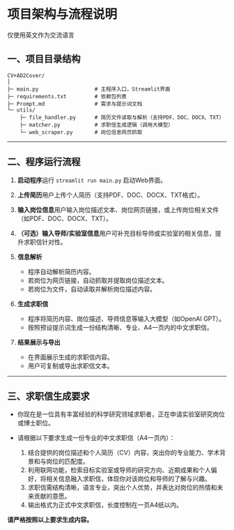 
# 项目架构与流程说明

仅使用英文作为交流语言

## 一、项目目录结构

```
CV+AD2Cover/
│
├─ main.py                  # 主程序入口，Streamlit界面
├─ requirements.txt         # 依赖包列表
├─ Prompt.md                # 需求与提示词文档
└─ utils/
    ├─ file_handler.py      # 简历文件读取与解析（支持PDF、DOC、DOCX、TXT）
    ├─ matcher.py           # 求职信生成逻辑（调用大模型）
    └─ web_scraper.py       # 岗位信息网页抓取
```

---

## 二、程序运行流程

1. **启动程序**运行 `streamlit run main.py` 启动Web界面。
2. **上传简历**用户上传个人简历（支持PDF、DOC、DOCX、TXT格式）。
3. **输入岗位信息**用户输入岗位描述文本、岗位网页链接，或上传岗位相关文件（如PDF、DOC、DOCX、TXT）。
4. **（可选）输入导师/实验室信息**用户可补充目标导师或实验室的相关信息，提升求职信针对性。
5. **信息解析**

   - 程序自动解析简历内容。
   - 若岗位为网页链接，自动抓取并提取岗位描述文本。
   - 若岗位为文件，自动读取并解析岗位描述内容。
6. **生成求职信**

   - 程序将简历内容、岗位描述、导师信息等输入大模型（如OpenAI GPT）。
   - 按照预设提示词生成一份结构清晰、专业、A4一页内的中文求职信。
7. **结果展示与导出**

   - 在界面展示生成的求职信内容。
   - 用户可复制或导出求职信文本。

---

## 三、求职信生成要求

- 你现在是一位具有丰富经验的科学研究领域求职者，正在申请实验室研究岗位或博士职位。
- 请根据以下要求生成一份专业的中文求职信（A4一页内）：

  1. 结合提供的岗位描述和个人简历（CV）内容，突出你的专业能力、学术背景和与岗位的匹配度。
  2. 利用联网功能，检索目标实验室或导师的研究方向、近期成果和个人偏好，将相关信息融入求职信，体现你对该岗位和导师的了解与兴趣。
  3. 求职信需结构清晰，语言专业，突出个人优势，并表达对岗位的热情和未来贡献的意愿。
  4. 输出格式为正式中文求职信，长度控制在一页A4纸以内。

**请严格按照以上要求生成内容。**
